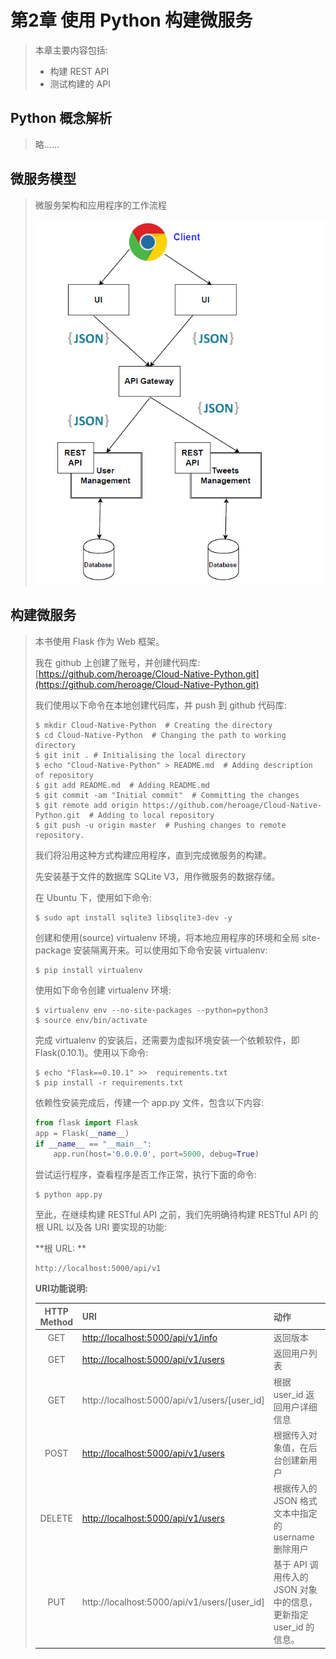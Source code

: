 # 第2章 使用 Python 构建微服务

> 本章主要内容包括:
>
> * 构建 REST API
> * 测试构建的 API

## Python 概念解析

> 略……

## 微服务模型

> 微服务架构和应用程序的工作流程
>
> ![](/img/02.微服务架构和应用程序的工作流程.png)

## 构建微服务

> 本书使用 Flask 作为 Web 框架。
>
> 我在 github 上创建了账号，并创建代码库: [https://github.com/heroage/Cloud-Native-Python.git](https://github.com/heroage/Cloud-Native-Python.git)
>
> 我们使用以下命令在本地创建代码库，并 push 到 github 代码库:
>
> ```
> $ mkdir Cloud-Native-Python  # Creating the directory
> $ cd Cloud-Native-Python  # Changing the path to working directory
> $ git init . # Initialising the local directory
> $ echo "Cloud-Native-Python" > README.md  # Adding description of repository
> $ git add README.md  # Adding README.md
> $ git commit -am "Initial commit"  # Committing the changes
> $ git remote add origin https://github.com/heroage/Cloud-Native-Python.git  # Adding to local repository
> $ git push -u origin master  # Pushing changes to remote repository.
> ```
>
> 我们将沿用这种方式构建应用程序，直到完成微服务的构建。
>
> 先安装基于文件的数据库 SQLite V3，用作微服务的数据存储。
>
> 在 Ubuntu 下，使用如下命令:
>
> ```
> $ sudo apt install sqlite3 libsqlite3-dev -y
> ```
>
> 创建和使用\(source\) virtualenv 环境，将本地应用程序的环境和全局 site-package 安装隔离开来。可以使用如下命令安装 virtualenv:
>
> ```
> $ pip install virtualenv
> ```
>
> 使用如下命令创建 virtualenv 环境:
>
> ```
> $ virtualenv env --no-site-packages --python=python3
> $ source env/bin/activate
> ```
>
> 完成 virtualenv 的安装后，还需要为虚拟环境安装一个依赖软件，即 Flask\(0.10.1\)。使用以下命令:
>
> ```
> $ echo "Flask==0.10.1" >>  requirements.txt
> $ pip install -r requirements.txt
> ```
>
> 依赖性安装完成后，传建一个 app.py 文件，包含以下内容:
>
> ```py
> from flask import Flask
> app = Flask(__name__)
> if __name__ == "__main__":
>     app.run(host='0.0.0.0', port=5000, debug=True)
> ```
>
> 尝试运行程序，查看程序是否工作正常，执行下面的命令:
>
> ```
> $ python app.py
> ```
>
> 至此，在继续构建 RESTful API 之前，我们先明确待构建 RESTful API 的根 URL 以及各 URI 要实现的功能:
>
> **根 URL: **
>
> ```
> http://localhost:5000/api/v1
> ```
>
> **URI功能说明:**
>
> | **HTTP Method** | **URI** | **动作** |
> | :---: | :--- | :--- |
> | GET | [http://localhost:5000/api/v1/info](http://localhost:5000/api/v1/info) | 返回版本 |
> | GET | [http://localhost:5000/api/v1/users](http://localhost:5000/api/v1/users) | 返回用户列表 |
> | GET | http://localhost:5000/api/v1/users/\[user\_id\] | 根据 user\_id 返回用户详细信息 |
> | POST | [http://localhost:5000/api/v1/users](http://localhost:5000/api/v1/users) | 根据传入对象值，在后台创建新用户 |
> | DELETE | [http://localhost:5000/api/v1/users](http://localhost:5000/api/v1/users) | 根据传入的 JSON 格式文本中指定的 username 删除用户 |
> | PUT | http://localhost:5000/api/v1/users/\[user\_id\] | 基于 API 调用传入的 JSON 对象中的信息，更新指定 user\_id 的信息。 |



